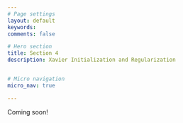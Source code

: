 ```yaml
---
# Page settings
layout: default
keywords:
comments: false

# Hero section
title: Section 4
description: Xavier Initialization and Regularization


# Micro navigation
micro_nav: true

---
```


Coming soon!

<!--

Before getting started:
  - Open either the [**TensorFlow Tutorial**](https://colab.research.google.com/drive/1HzN2f0Mypj0r2rKJdKYCjczM1WzJyoaV) or the [**Pytorch Tutorial**](https://colab.research.google.com/drive/1a2KshOZVj4eqYsfFqlBHB66CUIERKHj5), go to "File", and press "Save a copy in Drive...".
  - Download [**data.zip**](https://drive.google.com/file/d/1K2hSiWiufAglL8MoTrWdStuVA2WjiTQa/view), upload the .zip file into the notebook by opening side menu (black arrow >), navigate to "Files" submenu, and press "Upload".

# Basic Pipeline 
In this part, we’ll walk through a end-to-end pipeline for a classification task on the MNIST dataset. The MNIST dataset contains images of handwritten digits that are 28x28 with labels 0-9 and can be loaded directly from Tensorflow.

{% include image.html description="Example images from MNIST dataset." link="https://commons.wikimedia.org/wiki/File:MnistExamples.png" image="section/4/mnist.png" caption="true"%}

  - **What are the steps for implementing an end to end pipeline?**

The steps for implementing an end to end pipeline are:

  (1) Load the dataset

  (2) Define the model

  (3) Define the loss function and optimizer

  (4) Define the evaluation metric

  (5) Train the network on the training data
  
  (6) Report results on the train and test data (using the evaluation metric)


# Custom Dataloader

Most class projects use a dataset that is not available in Tensorflow/Pytorch. Let’s see how we can modify our pipeline to read in a custom dataset. We will do this by building a data loader object that will return a batch of (image, label) pairs on each call.

For this part, we will work with a sample of the SIGNS dataset. The dataset contains images of hand signs depicting numbers 0,1,2,3,4 and 5.
{% include image.html description="Example images from SIGNS dataset." link="https://www.coursera.org/learn/deep-neural-network/" image="section/4/signs.png" caption="true"%}

  - **Why do we need a data loader object? Can’t we just load the entire dataset in memory to use for training and testing?**

Most datasets used for deep learning are too big to fit entirely in memory. Thus, we need a data loader object that reads in a subset of the data in memory as necessary.

  - **Each image has a corresponding label (the number being depicted). What are some ways to store this mapping between images and labels?**

Some options (not an exhaustive list):

  (1) Store the label as part of the file name (eg; 0_image1.png, 2_image12.png, etc)

  (2) Create different folders on disk for a particular label and put all images with that label in the folder (eg; all images with label 0 are placed in a folder called ‘Label_0’)

  (3) Create a csv with a columns that store paths to the images and the corresponding labels. eg: A csv file that looks like this -
Path,Label
Image1.png,1
Image2.png,0

In this section, we will use the third option (storing the mapping in a csv file) and create separate csv files for the train, dev and test set (‘train.csv’, ‘valid.csv’, ‘test.csv’). This option has a couple of advantages:

  (1) You can easily change your train/dev/test split by modifying the csv files. If you had folder on file storing the images (i.e. a folder for training set, a folder for dev set etc), you’d have to change the underlying directory structure every time you had to re-split the data. 

  (2) If you want to exclude images with a certain label, you only need to modify the csv files.

  (3) If you need to modify the labels (eg; combine two label classes), it’s straightforward to do.

The disadvantage of this approach is that it is slow because you load in a batch of images only when you need them and you need to repeat this multiple times for a single epoch. Moreover, if there are certain transforms that you apply to the images (eg; crop/resize), you need to apply the transforms for every single epoch.

An alternative is to apply the transforms to the images once and store the transformed images on disk as a ‘.npz’ file (compressed numpy array). You can then include the paths to the transformed images in the csv instead of the path to the original images.




# Saving/Loading a model
Lastly, we’ll go over how to save and load a model in Tensorflow. You’ll need to save models from every experiment you run, so that you can then load the best model to evaluate on the test set. 

-->



